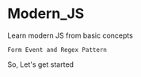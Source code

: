 # Modern_JS
Learn modern JS from basic concepts 

    Form Event and Regex Pattern
 
So, Let's get started
